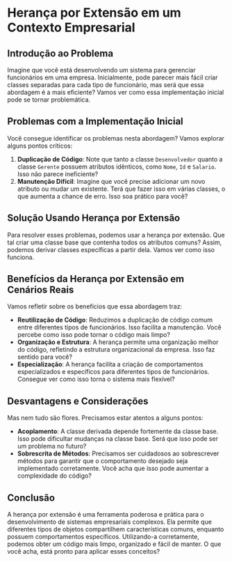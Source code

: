# Herança por Extensão em um Contexto Empresarial

## Introdução ao Problema

Imagine que você está desenvolvendo um sistema para gerenciar funcionários em uma empresa. Inicialmente, pode parecer mais fácil criar classes separadas para cada tipo de funcionário, mas será que essa abordagem é a mais eficiente? Vamos ver como essa implementação inicial pode se tornar problemática.

## Problemas com a Implementação Inicial

Você consegue identificar os problemas nesta abordagem? Vamos explorar alguns pontos críticos:

1. **Duplicação de Código**: Note que tanto a classe `Desenvolvedor` quanto a classe `Gerente` possuem atributos idênticos, como `Nome`, `Id` e `Salario`. Isso não parece ineficiente?
2. **Manutenção Difícil**: Imagine que você precise adicionar um novo atributo ou mudar um existente. Terá que fazer isso em várias classes, o que aumenta a chance de erro. Isso soa prático para você?

## Solução Usando Herança por Extensão

Para resolver esses problemas, podemos usar a herança por extensão. Que tal criar uma classe base que contenha todos os atributos comuns? Assim, podemos derivar classes específicas a partir dela. Vamos ver como isso funciona.

## Benefícios da Herança por Extensão em Cenários Reais

Vamos refletir sobre os benefícios que essa abordagem traz:

- **Reutilização de Código**: Reduzimos a duplicação de código comum entre diferentes tipos de funcionários. Isso facilita a manutenção. Você percebe como isso pode tornar o código mais limpo?
- **Organização e Estrutura**: A herança permite uma organização melhor do código, refletindo a estrutura organizacional da empresa. Isso faz sentido para você?
- **Especialização**: A herança facilita a criação de comportamentos especializados e específicos para diferentes tipos de funcionários. Consegue ver como isso torna o sistema mais flexível?

## Desvantagens e Considerações

Mas nem tudo são flores. Precisamos estar atentos a alguns pontos:

- **Acoplamento**: A classe derivada depende fortemente da classe base. Isso pode dificultar mudanças na classe base. Será que isso pode ser um problema no futuro?
- **Sobrescrita de Métodos**: Precisamos ser cuidadosos ao sobrescrever métodos para garantir que o comportamento desejado seja implementado corretamente. Você acha que isso pode aumentar a complexidade do código?

## Conclusão

A herança por extensão é uma ferramenta poderosa e prática para o desenvolvimento de sistemas empresariais complexos. Ela permite que diferentes tipos de objetos compartilhem características comuns, enquanto possuem comportamentos específicos. Utilizando-a corretamente, podemos obter um código mais limpo, organizado e fácil de manter. O que você acha, está pronto para aplicar esses conceitos?